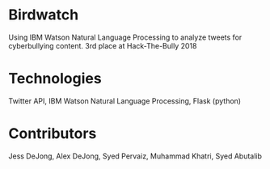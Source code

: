 # Birdwatch
Using IBM Watson Natural Language Processing to analyze tweets for cyberbullying content.
3rd place at Hack-The-Bully 2018

Technologies
=============
Twitter API, IBM Watson Natural Language Processing, Flask (python)

Contributors
==============
Jess DeJong, Alex DeJong, Syed Pervaiz, Muhammad Khatri, Syed Abutalib
